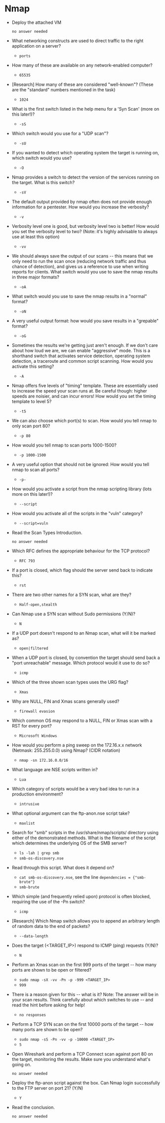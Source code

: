 # Nmap

- Deploy the attached VM

	  no answer needed

- What networking constructs are used to direct traffic to the right application on a server?

	- `ports`

- How many of these are available on any network-enabled computer?

	- `65535`

- [Research] How many of these are considered "well-known"? (These are the "standard" numbers mentioned in the task)

	- `1024`

- What is the first switch listed in the help menu for a 'Syn Scan' (more on this later!)?

	- `-sS`

- Which switch would you use for a "UDP scan"?

	- `-sU`

- If you wanted to detect which operating system the target is running on, which switch would you use?

	- `-O`

- Nmap provides a switch to detect the version of the services running on the target. What is this switch?

	- `-sV`

- The default output provided by nmap often does not provide enough information for a pentester. How would you increase the verbosity?

	- `-v`

- Verbosity level one is good, but verbosity level two is better! How would you set the verbosity level to two?
(Note: it's highly advisable to always use at least this option)

	- `-vv`

- We should always save the output of our scans -- this means that we only need to run the scan once (reducing network traffic and thus chance of detection), and gives us a reference to use when writing reports for clients.
What switch would you use to save the nmap results in three major formats?

	- `-oA`

- What switch would you use to save the nmap results in a "normal" format?

	- `-oN`

- A very useful output format: how would you save results in a "grepable" format?

	- `-oG`

- Sometimes the results we're getting just aren't enough. If we don't care about how loud we are, we can enable "aggressive" mode. This is a shorthand switch that activates service detection, operating system detection, a traceroute and common script scanning.
How would you activate this setting?

	- `-A`

- Nmap offers five levels of "timing" template. These are essentially used to increase the speed your scan runs at. Be careful though: higher speeds are noisier, and can incur errors!
How would you set the timing template to level 5?

	- `-t5`

- We can also choose which port(s) to scan.
How would you tell nmap to only scan port 80?

	- `-p 80`

- How would you tell nmap to scan ports 1000-1500?

	- `-p 1000-1500`

- A very useful option that should not be ignored:
How would you tell nmap to scan all ports?

	- `-p-`

- How would you activate a script from the nmap scripting library (lots more on this later!)?

	- `--script`

- How would you activate all of the scripts in the "vuln" category?

	- `--script=vuln`

- Read the Scan Types Introduction.

	  no answer needed

- Which RFC defines the appropriate behaviour for the TCP protocol?

	- `RFC 793`

- If a port is closed, which flag should the server send back to indicate this?

	- `rst`

- There are two other names for a SYN scan, what are they?

	- `Half-open,stealth`

- Can Nmap use a SYN scan without Sudo permissions (Y/N)?

	- `N`

- If a UDP port doesn't respond to an Nmap scan, what will it be marked as?

	- `open|filtered`

- When a UDP port is closed, by convention the target should send back a "port unreachable" message. Which protocol would it use to do so?

	- `icmp`

- Which of the three shown scan types uses the URG flag?

	- `Xmas`

- Why are NULL, FIN and Xmas scans generally used?

	- `firewall evasion`

- Which common OS may respond to a NULL, FIN or Xmas scan with a RST for every port?

	- `Microsoft Windows`

- How would you perform a ping sweep on the 172.16.x.x network (Netmask: 255.255.0.0) using Nmap? (CIDR notation)

	- `nmap -sn 172.16.0.0/16`

- What language are NSE scripts written in?

	- `Lua`

- Which category of scripts would be a very bad idea to run in a production environment?

	- `intrusive`

- What optional argument can the ftp-anon.nse script take?

	- `maxlist`

- Search for "smb" scripts in the /usr/share/nmap/scripts/ directory using either of the demonstrated methods.
What is the filename of the script which determines the underlying OS of the SMB server?

	- `ls -lah | grep smb`
	- `smb-os-discovery.nse`

- Read through this script. What does it depend on?

	- `cat smb-os-discovery.nse`, see the line `dependencies = {"smb-brute"}`
	- `smb-brute`

- Which simple (and frequently relied upon) protocol is often blocked, requiring the use of the -Pn switch?

	- `icmp`

- [Research] Which Nmap switch allows you to append an arbitrary length of random data to the end of packets?

	- `--data-length`

- Does the target (<TARGET_IP>) respond to ICMP (ping) requests (Y/N)?

	- `N`

- Perform an Xmas scan on the first 999 ports of the target -- how many ports are shown to be open or filtered?

	- `sudo nmap -sX -vv -Pn -p -999 <TARGET_IP>`
	- `999`

- There is a reason given for this -- what is it?
Note: The answer will be in your scan results. Think carefully about which switches to use -- and read the hint before asking for help!

	- `no responses`

- Perform a TCP SYN scan on the first 10000 ports of the target -- how many ports are shown to be open?

	- `sudo nmap -sS -Pn -vv -p -10000 <TARGET_IP>`
	- `5`

- Open Wireshark and perform a TCP Connect scan against port 80 on the target, monitoring the results. Make sure you understand what's going on.

	  no answer needed

- Deploy the ftp-anon script against the box. Can Nmap login successfully to the FTP server on port 21? (Y/N)

	- `Y`

- Read the conclusion.

	  no answer needed



